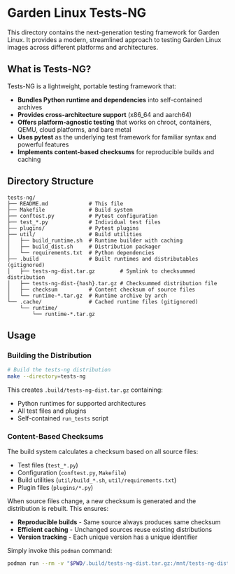 # Garden Linux Tests-NG

This directory contains the next-generation testing framework for Garden Linux. It provides a modern, streamlined approach to testing Garden Linux images across different platforms and architectures.

## What is Tests-NG?

Tests-NG is a lightweight, portable testing framework that:

- **Bundles Python runtime and dependencies** into self-contained archives
- **Provides cross-architecture support** (x86_64 and aarch64)
- **Offers platform-agnostic testing** that works on chroot, containers, QEMU, cloud platforms, and bare metal
- **Uses pytest** as the underlying test framework for familiar syntax and powerful features
- **Implements content-based checksums** for reproducible builds and caching

## Directory Structure

```
tests-ng/
├── README.md             # This file
├── Makefile              # Build system
├── conftest.py           # Pytest configuration
├── test_*.py             # Individual test files
├── plugins/              # Pytest plugins
├── util/                 # Build utilities
│   ├── build_runtime.sh  # Runtime builder with caching
│   ├── build_dist.sh     # Distribution packager
│   └── requirements.txt  # Python dependencies
├── .build                # Built runtimes and distributables (gitignored)
│   ├── tests-ng-dist.tar.gz        # Symlink to checksummed distribution
│   ├── tests-ng-dist-{hash}.tar.gz # Checksummed distribution file
│   ├── checksum          # Content checksum of source files
│   └── runtime-*.tar.gz  # Runtime archive by arch
└── .cache/               # Cached runtime files (gitignored)
    └── runtime/
        └── runtime-*.tar.gz
```

## Usage

### Building the Distribution

```bash
# Build the tests-ng distribution
make --directory=tests-ng
```

This creates `.build/tests-ng-dist.tar.gz` containing:

- Python runtimes for supported architectures
- All test files and plugins
- Self-contained `run_tests` script

### Content-Based Checksums

The build system calculates a checksum based on all source files:

- Test files (`test_*.py`)
- Configuration (`conftest.py`, `Makefile`)
- Build utilities (`util/build_*.sh`, `util/requirements.txt`)
- Plugin files (`plugins/*.py`)

When source files change, a new checksum is generated and the distribution is rebuilt. This ensures:

- **Reproducible builds** - Same source always produces same checksum
- **Efficient caching** - Unchanged sources reuse existing distributions
- **Version tracking** - Each unique version has a unique identifier


Simply invoke this `podman` command:

```bash
podman run --rm -v "$PWD/.build/tests-ng-dist.tar.gz:/mnt/tests-ng-dist.tar.gz:ro" --read-only --tmpfs /opt/tests -w /opt/tests ghcr.io/gardenlinux/gardenlinux /bin/bash -c 'gzip -d < /mnt/tests-ng-dist.tar.gz | tar -x && ./run_tests'
```

